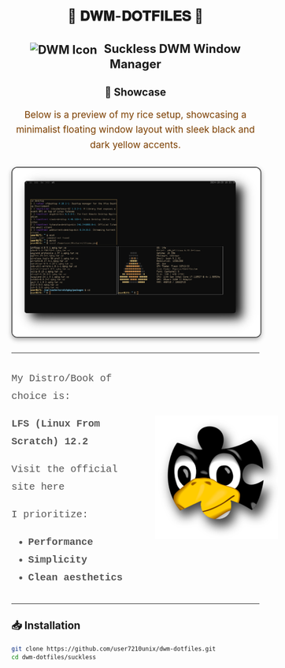 <div align="center">
  <h1>🌟 <strong>𝐃𝐖𝐌-𝐃𝐎𝐓𝐅𝐈𝐋𝐄𝐒</strong> 🌟</h1>
</div>


<div align="center">
  <h2 style="font-size: 24px;">
    <strong> <a href="https://dwm.suckless.org/" style="text-decoration: none; color: inherit;">
      <img src="https://dwm.suckless.org/favicon.ico" alt="DWM Icon" style="vertical-align: middle; width: 24px; height: 24px; margin-right: 8px;">
      Suckless DWM Window Manager</a> 
    </strong>
  </h2>
</div>

<div align="center" style="margin: 30px 0;">
  <h2>🎨 Showcase</h2>
  <p style="font-size: 19px; line-height: 1.6; color: #7c3f00;">
    Below is a preview of my rice setup, showcasing a minimalist floating window layout with sleek black and dark yellow accents.
  </p>
  <img src="pictures/lfsnew.png" alt="Rice Setup Preview" width="600" style="display: block; margin: 29px auto; border: 2px solid #555; border-radius: 12px; box-shadow: 0 4px 10px rgba(0, 0, 0, 0.3);">
</div>

---
<div style="display: flex; align-items: center; justify-content: space-between;">

  <div style="font-family: 'Courier New', monospace; font-size: 20px; line-height: 1.8; color: #555; max-width: 50%;">
    <p>My Distro/Book of choice is:</p>
    <p><strong>LFS (Linux From Scratch) 12.2</strong></p>
    <p>
      <a href="https://www.linuxfromscratch.org/lfs/view/stable/" target="_blank" style="text-decoration: none; color: inherit;">
        Visit the official site here
      </a>
    </p>
    <p>
      I prioritize:
      <ul>
        <li><strong>Performance</strong></li>
        <li><strong>Simplicity</strong></li>
        <li><strong>Clean aesthetics</strong></li>
      </ul>
    </p>
  </div>

  <div>
    <img src="pictures/lfs.png" alt="LFS Logo" width="250" style="margin-left: 40px;">
  </div>
</div>



---

## 📥 **Installation**

```bash
git clone https://github.com/user7210unix/dwm-dotfiles.git
cd dwm-dotfiles/suckless
